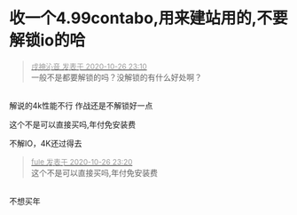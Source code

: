 # 收一个4.99contabo,用来建站用的,不要解锁io的哈


<div class="quote"><blockquote><font size="2"><a href="https://www.hostloc.com/forum.php?mod=redirect&amp;goto=findpost&amp;pid=9356682&amp;ptid=758765" target="_blank"><font color="#999999">戌神沁音 发表于 2020-10-26 23:10</font></a></font><br />
一般不是都要解锁的吗？没解锁的有什么好处啊？</blockquote></div><br />
解说的4k性能不行 作战还是不解锁好一点

这个不是可以直接买吗,年付免安装费

不解IO，4K还过得去

<div class="quote"><blockquote><font size="2"><a href="https://www.hostloc.com/forum.php?mod=redirect&amp;goto=findpost&amp;pid=9356725&amp;ptid=758765" target="_blank"><font color="#999999">fule 发表于 2020-10-26 23:20</font></a></font><br />
这个不是可以直接买吗,年付免安装费</blockquote></div><br />
不想买年 
